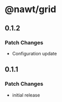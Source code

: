 # @nawt/grid

## 0.1.2

### Patch Changes

- Configuration update

## 0.1.1

### Patch Changes

- initial release

